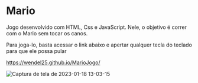 # Mario

Jogo desenvolvido com HTML, Css e JavaScript. Nele, o objetivo é correr com o Mario sem tocar os canos.

Para joga-lo, basta acessar o link abaixo e apertar qualquer tecla do teclado para que ele possa pular 

https://wendel25.github.io/MarioJogo/

![Captura de tela de 2023-01-18 13-03-15](https://user-images.githubusercontent.com/69828304/213237688-e6c10dd5-40c0-438c-9c14-0f42a3f2c189.png)
